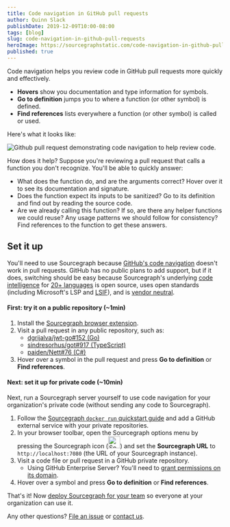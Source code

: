 ```yaml
---
title: Code navigation in GitHub pull requests
author: Quinn Slack
publishDate: 2019-12-09T10:00-08:00
tags: [blog]
slug: code-navigation-in-github-pull-requests
heroImage: https://sourcegraphstatic.com/code-navigation-in-github-pull-requests-typescript-hover-hero.png
published: true
---
```


Code navigation helps you review code in GitHub pull requests more quickly and effectively.

- **Hovers** show you documentation and type information for symbols.
- **Go to definition** jumps you to where a function (or other symbol) is defined.
- **Find references** lists everywhere a function (or other symbol) is called or used.

Here's what it looks like:

<img src="https://sourcegraphstatic.com/code-navigation-in-github-pull-requests-typescript-hover.png" alt="Github pull request demonstrating code navigation to help review code."/>

How does it help? Suppose you're reviewing a pull request that calls a function you don't recognize. You'll be able to quickly answer:

- What does the function do, and are the arguments correct? Hover over it to see its documentation and signature.
- Does the function expect its inputs to be sanitized? Go to its definition and find out by reading the source code.
- Are we already calling this function? If so, are there any helper functions we could reuse? Any usage patterns we should follow for consistency? Find references to the function to get these answers.

## Set it up

You'll need to use Sourcegraph because [GitHub's code navigation](https://help.github.com/en/github/managing-files-in-a-repository/navigating-code-on-github) doesn't work in pull requests. GitHub has no public plans to add support, but if it does, switching should be easy because Sourcegraph's underlying [code intelligence](https://docs.sourcegraph.com/code_intelligence) for [20+ languages](https://sourcegraph.com/extensions?query=category%3A%22Programming+languages%22) is open source, uses open standards (including Microsoft's LSP and [LSIF](https://docs.sourcegraph.com/code_intelligence/explanations/precise_code_intelligence)), and is [vendor neutral](https://about.gitlab.com/blog/2019/11/12/sourcegraph-code-intelligence-integration-for-gitlab/).

#### First: try it on a public repository (~1min)

1. Install the [Sourcegraph browser extension](https://docs.sourcegraph.com/integration/browser_extension).
1. Visit a pull request in any public repository, such as:
   - [dgrijalva/jwt-go#152 (Go)](https://github.com/dgrijalva/jwt-go/pull/152/files#diff-f615844d3497ff38db57e459d6ef657bL48)
   - [sindresorhus/got#917 (TypeScript)](https://github.com/sindresorhus/got/pull/917/files#diff-02301bc46e8b878f10e9a8339efb7de7R176)
   - [paiden/Nett#76 (C#)](https://github.com/paiden/Nett/pull/76/files#diff-e969e1315b2cb01bab80b2860be0d87eR52)
1. Hover over a symbol in the pull request and press **Go to definition** or **Find references**.

#### Next: set it up for private code (~10min)

Next, run a Sourcegraph server yourself to use code navigation for your organization's private code (without sending any code to Sourcegraph).

1. Follow the [Sourcegraph `docker run` quickstart guide](http://docs.sourcegraph.com/#quickstart) and add a GitHub external service with your private repositories.
1. In your browser toolbar, open the Sourcegraph options menu by pressing the Sourcegraph icon (<img src="https://about.sourcegraph.com/sourcegraph-mark.png" width=28 height=28 style="border:0" alt="Sourcegraph icon" />) and set the **Sourcegraph URL** to `http://localhost:7080` (the URL of your Sourcegraph instance).
1. Visit a code file or pull request in a GitHub private repository.
   - Using GitHub Enterprise Server? You'll need to [grant permissions on its domain](https://docs.sourcegraph.com/integration/github#browser-extension).
1. Hover over a symbol and press **Go to definition** or **Find references**.

That's it! Now [deploy Sourcegraph for your team](https://docs.sourcegraph.com/admin) so everyone at your organization can use it.

Any other questions? [File an issue](https://github.com/sourcegraph/sourcegraph/issues) or [contact us](https://about.sourcegraph.com/contact).

